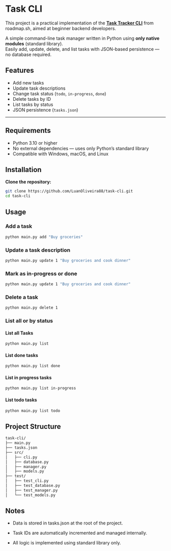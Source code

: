 # Task CLI

This project is a practical implementation of the **[Task Tracker CLI](https://roadmap.sh/projects/task-tracker)** from roadmap.sh, aimed at beginner backend developers.

A simple command-line task manager written in Python using **only native modules** (standard library).  
Easily add, update, delete, and list tasks with JSON-based persistence — no database required.


## Features

- Add new tasks
- Update task descriptions
- Change task status (`todo`, `in-progress`, `done`)
- Delete tasks by ID
- List tasks by status
- JSON persistence (`tasks.json`)

---

## Requirements

- Python 3.10 or higher
- No external dependencies — uses only Python’s standard library
- Compatible with Windows, macOS, and Linux

## Installation

**Clone the repository:**

```bash
git clone https://github.com/LuanOliveira88/task-cli.git
cd task-cli
```

## Usage

### Add a task

```bash
python main.py add "Buy groceries"
```

### Update a task description

```bash
python main.py update 1 "Buy groceries and cook dinner"
```

### Mark as in-progress or done

```bash
python main.py update 1 "Buy groceries and cook dinner"
```

### Delete a task

```bash
python main.py delete 1 
```

### List all or by status

#### List all Tasks

```bash
python main.py list  
```

#### List done tasks
```bash
python main.py list done  
```

#### List in progress tasks
```bash
python main.py list in-progress  
```

#### List todo tasks
```bash
python main.py list todo  
```

## Project Structure

```bash
task-cli/
├── main.py
├── tasks.json
├── src/
│   ├── cli.py
│   ├── database.py
│   ├── manager.py
│   ├── models.py
├── test/
│   ├── test_cli.py
│   ├── test_database.py
│   ├── test_manager.py
│   └── test_models.py
```


## Notes

- Data is stored in tasks.json at the root of the project.

- Task IDs are automatically incremented and managed internally.

- All logic is implemented using standard library only.
